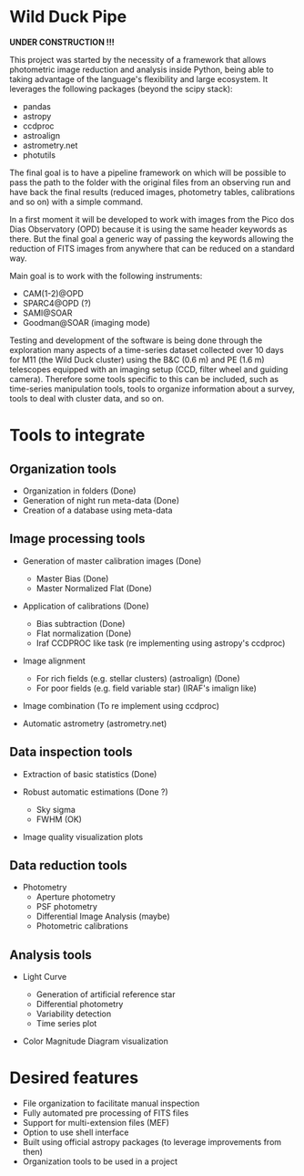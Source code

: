 # Wild Duck Pipe

**UNDER CONSTRUCTION !!!**

This project was started by the necessity of a framework that allows
photometric image reduction and analysis inside Python, being able to taking
advantage of the language's flexibility and large ecosystem. It leverages the
following packages (beyond the scipy stack):

- pandas
- astropy
- ccdproc
- astroalign
- astrometry.net
- photutils


The final goal is to have a pipeline framework on which will be possible
to pass the path to the folder with the original files from an observing
run and have back the final results (reduced images, photometry tables,
calibrations and so on) with a simple command.


In a first moment it will be developed to work with images from the Pico
dos Dias Observatory (OPD) because it is using the same header keywords as
there. But the final goal a generic way of passing the keywords allowing the
reduction of FITS images from anywhere that can be reduced on a standard way.

Main goal is to work with the following instruments:

- CAM(1-2)@OPD
- SPARC4@OPD (?)
- SAMI@SOAR
- Goodman@SOAR (imaging mode)


Testing and development of the software is being done through the exploration
many aspects of a time-series dataset collected over 10 days for M11 (the
Wild Duck cluster) using the B&C (0.6 m) and PE (1.6 m) telescopes equipped
with an imaging setup (CCD, filter wheel and guiding camera). Therefore some
tools specific to this can be included, such as time-series manipulation tools,
tools to organize information about a survey, tools to deal with cluster data,
and so on.


# Tools to integrate

## Organization tools

- Organization in folders (Done)
- Generation of night run meta-data (Done)
- Creation of a database using meta-data

## Image processing tools

- Generation of master calibration images (Done)
    - Master Bias (Done)
    - Master Normalized Flat (Done)

- Application of calibrations (Done)
    - Bias subtraction (Done)
    - Flat normalization (Done)
    - Iraf CCDPROC like task (re implementing using astropy's ccdproc)

- Image alignment
    - For rich fields (e.g. stellar clusters) (astroalign) (Done)
    - For poor fields (e.g. field variable star) (IRAF's imalign like)

- Image combination (To re implement using ccdproc)

- Automatic astrometry (astrometry.net) 

## Data inspection tools

- Extraction of basic statistics (Done)

- Robust automatic estimations (Done ?)
    - Sky sigma
    - FWHM (OK)

- Image quality visualization plots


## Data reduction tools

- Photometry
    - Aperture photometry
    - PSF photometry
    - Differential Image Analysis (maybe)
    - Photometric calibrations

## Analysis tools

- Light Curve
    - Generation of artificial reference star
    - Differential photometry
    - Variability detection
    - Time series plot

- Color Magnitude Diagram visualization

# Desired features

- File organization to facilitate manual inspection
- Fully automated pre processing of FITS files
- Support for multi-extension files (MEF)
- Option to use shell interface
- Built using official astropy packages (to leverage improvements from then)
- Organization tools to be used in a project
